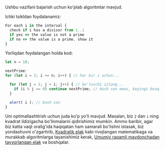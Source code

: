 Ushbu vazifani bajarish uchun ko'plab algoritmlar mavjud.

Ichki tsikldan foydalanamiz:

```js
For each i in the interval {
  check if i has a divisor from 1..i
  if yes => the value is not a prime
  if no => the value is a prime, show it
}
```

Yorliqdan foydalangan holda kod:

```js run
let n = 10;

nextPrime:
for (let i = 2; i <= n; i++) { // har bir i uchun...

  for (let j = 2; j < i; j++) { // bo'luvchi izlang...
    if (i % j == 0) continue nextPrime; // bosh son emas, keyingi bosqichga o'ting
  }

  alert( i ); // bosh son
}
```

Uni optimallashtirish uchun juda ko'p yo'li mavjud. Masalan, biz `2` dan `i` ning kvadrat ildizigacha bo'linmalarni qidirishimiz mumkin. Ammo baribir, agar biz katta vaqt oralig'ida haqiqatan ham samarali bo'lishni istasak, biz yondashuvni o'zgartirib, [Kvadratik elak](https://en.wikipedia.org/wiki/Quadratic_sieve) kabi rivojlangan matematikaga va murakkab algoritmlarga tayanishimiz kerak, [Umumiy raqamli maydonchadan tayyorlangan elak](https://en.wikipedia.org/wiki/General_number_field_sieve) va boshqalar.
